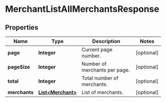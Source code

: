 

# MerchantListAllMerchantsResponse


## Properties

| Name | Type | Description | Notes |
|------------ | ------------- | ------------- | -------------|
|**page** | **Integer** | Current page number. |  [optional] |
|**pageSize** | **Integer** | Number of merchants per page. |  [optional] |
|**total** | **Integer** | Total number of merchants. |  [optional] |
|**merchants** | [**List&lt;Merchant&gt;**](Merchant.md) | List of merchants. |  [optional] |



